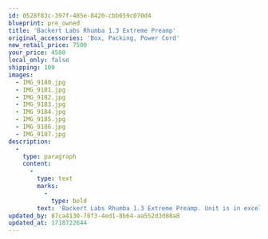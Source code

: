 ```yaml
---
id: 0528f83c-397f-485e-8420-cbb659c070d4
blueprint: pre_owned
title: 'Backert Labs Rhumba 1.3 Extreme Preamp'
original_accessories: 'Box, Packing, Power Cord'
new_retail_price: 7500
your_price: 4500
local_only: false
shipping: 100
images:
  - IMG_9180.jpg
  - IMG_9181.jpg
  - IMG_9182.jpg
  - IMG_9183.jpg
  - IMG_9184.jpg
  - IMG_9185.jpg
  - IMG_9186.jpg
  - IMG_9187.jpg
description:
  -
    type: paragraph
    content:
      -
        type: text
        marks:
          -
            type: bold
        text: 'Backert Labs Rhumba 1.3 Extreme Preamp. Unit is in excellent physical and functional condition with original box and packing. Unit sold as new for $7,500.00 and is widely revered as an outstanding preamp who''s performance far exceeds its price. '
updated_by: 87ca4130-78f3-4ed1-8b64-aa552d3d08a8
updated_at: 1718722644
---
```

